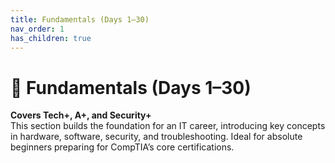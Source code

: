 ```yaml
---
title: Fundamentals (Days 1–30)
nav_order: 1
has_children: true
---
```


# 📘 Fundamentals (Days 1–30)

**Covers Tech+, A+, and Security+**  
This section builds the foundation for an IT career, introducing key concepts in hardware, software, security, and troubleshooting. Ideal for absolute beginners preparing for CompTIA’s core certifications.
